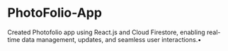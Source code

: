 # PhotoFolio-App
Created Photofolio app using React.js and Cloud Firestore, enabling real-time data management, updates, and seamless user interactions.•
